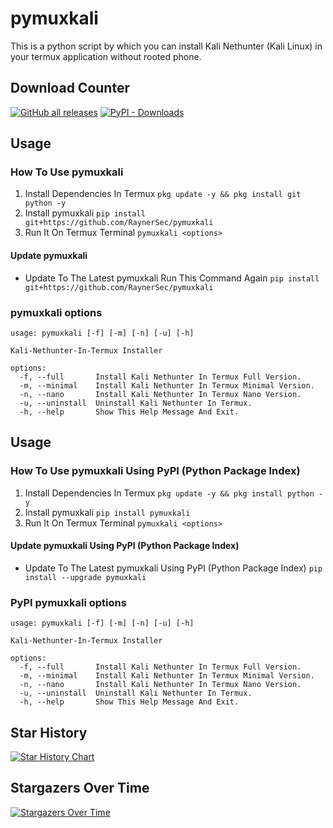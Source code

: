# pymuxkali
This is a python script by which you can install Kali Nethunter (Kali Linux) in your termux application without rooted phone.

## Download Counter
<p align="left">
<a href="https://github.com/RaynerSec/pymuxkali/releases/latest"><img alt="GitHub all releases" src="https://img.shields.io/github/downloads/RaynerSec/pymuxkali/total?label=GITHUB%20DOWNLOADS&style=for-the-badge&color=brightgreen"></a>
<a href="https://pypi.org/project/pymuxkali"><img alt="PyPI - Downloads" src="https://img.shields.io/pypi/dm/pymuxkali?label=PYPI%20DOWNLOADS&style=for-the-badge&color=brightgreen"></a>
</p>

## Usage
### How To Use pymuxkali
1. Install Dependencies In Termux `pkg update -y && pkg install git python -y`
2. Install pymuxkali `pip install git+https://github.com/RaynerSec/pymuxkali`
3. Run It On Termux Terminal `pymuxkali <options>`
#### Update pymuxkali
- Update To The Latest pymuxkali Run This Command Again `pip install git+https://github.com/RaynerSec/pymuxkali`
### pymuxkali options
```
usage: pymuxkali [-f] [-m] [-n] [-u] [-h]

Kali-Nethunter-In-Termux Installer

options:
  -f, --full       Install Kali Nethunter In Termux Full Version.
  -m, --minimal    Install Kali Nethunter In Termux Minimal Version.
  -n, --nano       Install Kali Nethunter In Termux Nano Version.
  -u, --uninstall  Uninstall Kali Nethunter In Termux.
  -h, --help       Show This Help Message And Exit.
```
## Usage
### How To Use pymuxkali Using PyPI (Python Package Index)
1. Install Dependencies In Termux `pkg update -y && pkg install python -y`
2. Install pymuxkali `pip install pymuxkali`
3. Run It On Termux Terminal `pymuxkali <options>`
#### Update pymuxkali Using PyPI (Python Package Index)
- Update To The Latest pymuxkali Using PyPI (Python Package Index) `pip install --upgrade pymuxkali`
### PyPI pymuxkali options
```
usage: pymuxkali [-f] [-m] [-n] [-u] [-h]

Kali-Nethunter-In-Termux Installer

options:
  -f, --full       Install Kali Nethunter In Termux Full Version.
  -m, --minimal    Install Kali Nethunter In Termux Minimal Version.
  -n, --nano       Install Kali Nethunter In Termux Nano Version.
  -u, --uninstall  Uninstall Kali Nethunter In Termux.
  -h, --help       Show This Help Message And Exit.
```

## Star History
<a href="https://www.star-history.com/#RaynerSec/pymuxkali&Date">
 <picture>
   <source media="(prefers-color-scheme: dark)" srcset="https://api.star-history.com/svg?repos=RaynerSec/pymuxkali&type=Date&theme=dark" />
   <source media="(prefers-color-scheme: light)" srcset="https://api.star-history.com/svg?repos=RaynerSec/pymuxkali&type=Date" />
   <img alt="Star History Chart" src="https://api.star-history.com/svg?repos=RaynerSec/pymuxkali&type=Date" />
 </picture>
</a>

## Stargazers Over Time
[![Stargazers Over Time](https://starchart.cc/RaynerSec/pymuxkali.svg?variant=adaptive)](https://starchart.cc/RaynerSec/pymuxkali)
